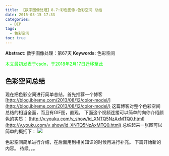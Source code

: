 ```yaml
---
title: 【数字图像处理】8.7:彩色图像-色彩空间 总结
date: 2015-03-15 17:33
categories:
  - DIP
tags:
  - 色彩空间
toc: true
---
```

**Abstract:** 数字图像处理：第67天
**Keywords:** 色彩空间
<!--more-->
<font color="00FF00">本文最初发表于csdn，于2018年2月17日迁移至此</font>
## 色彩空间总结
现在把色彩空间进行简单总结，首先推荐一个博客
[http://blog.ibireme.com/2013/08/12/color-model/](http://blog.ibireme.com/2013/08/12/color-model/)
这篇博客对整个色彩空间总结的相当全面，而且有GIF图，直观。
下面这个视频连接可以简单的向你介绍颜色的实质：
[http://v.youku.com/v_show/id_XNTQ5NzAxMTQ0.html](http://v.youku.com/v_show/id_XNTQ5NzAxMTQ0.html)
总结起来一张图可以简单的概括下：
![](https://tony4ai-1251394096.cos.ap-hongkong.myqcloud.com/blog_images/DIP-8-7-彩色图像-色彩空间-总结/20150315173127912.png)

色彩空间简单进行介绍，在后面用到相关知识的时候再进行补充。
下篇开始新的内容。
待续。。。
